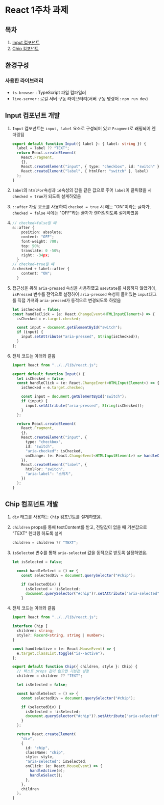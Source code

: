 # React 1주차 과제

## 목차

1. [Input 컴포넌트](#input-컴포넌트-개발)
1. [Chip 컴포넌트](#chip-컴포넌트-개발)

## 환경구성

### 사용한 라이브러리

- `ts-browser` : TypeScript 파일 컴파일러
- `live-server` : 로컬 서버 구동 라이브러리(서버 구동 명령어 : `npm run dev`)

## Input 컴포넌트 개발

1. `Input` 컴포넌트는 `input, label` 요소로 구성되어 있고 `Fragment`로 래핑되어 렌더링됨

   ```ts
   export default function Input({ label }: { label: string }) {
     label = label ?? "TEXT";
     return React.createElement(
       React.Fragment,
       {},
       React.createElement("input", { type: "checkbox", id: "switch" }),
       React.createElement("label", { htmlFor: "switch" }, label)
     );
   }
   ```

2. `label`의 `htmlFor`속성과 `id`속성의 값을 같은 값으로 주어 `label`이 클릭됐을 시 `checked = true`가 되도록 설계하였음
3. `::after` 가상 요소를 사용하여 `checked = true` 시 에는 "ON"이라는 글자가, `checked = false` 시에는 "OFF"라는 글자가 렌더링되도록 설계하였음
4. ```ts
   // checked=false일 떄
   &::after {
       position: absolute;
       content: "OFF";
       font-weight: 700;
       top: 50%;
       translate: 0 -50%;
       right: -34px;
     }
   // checked=true일 떄
   &:checked + label::after {
       content: "ON";
     }
   ```
5. 접근성을 위해 `aria-pressed` 속성을 사용하였고 `useState`를 사용하지 않았기에, `isPressed` 변수를 전역으로 설정하여 `aria-pressed` 속성이 들어있는 `input`태그를 직접 가져와 `aria-pressed`가 동적으로 변경되도록 하였음

   ```ts
   let isChecked = false;
   const handleClick = (e: React.ChangeEvent<HTMLInputElement>) => {
     isChecked = e.target.checked;

     const input = document.getElementById("switch");
     if (input) {
       input.setAttribute("aria-pressed", String(isChecked));
     }
   };
   ```

6. 전체 코드는 아래와 같음

   ```ts
   import React from "../../lib/react.js";

   export default function Input() {
     let isChecked = false;
     const handleClick = (e: React.ChangeEvent<HTMLInputElement>) => {
       isChecked = e.target.checked;

       const input = document.getElementById("switch");
       if (input) {
         input.setAttribute("aria-pressed", String(isChecked));
       }
     };

     return React.createElement(
       React.Fragment,
       {},
       React.createElement("input", {
         type: "checkbox",
         id: "switch",
         "aria-checked": isChecked,
         onChange: (e: React.ChangeEvent<HTMLInputElement>) => handleClick(e),
       }),
       React.createElement("label", {
         htmlFor: "switch",
         "aria-label": "스위치",
       })
     );
   }
   ```

## Chip 컴포넌트 개발

1. `div` 태그를 사용하는 `Chip` 컴포넌트를 설계하였음.
2. `children` props를 통해 textContent를 받고, 전달값이 없을 때 기본값으로 "TEXT" 렌더링 하도록 설계
   ```ts
   children = children ?? "TEXT";
   ```
3. `isSelected` 변수를 통해 `aria-selected` 값을 동적으로 받도록 설정하였음.

   ```ts
   let isSelected = false;

     const handleSelect = () => {
       const selectedDiv = document.querySelector("#chip");

       if (selectedDiv) {
         isSelected = !isSelected;
         document.querySelector("#chip")?.setAttribute("aria-selected", String(isSelected));
       }
   ```

4. 전체 코드는 아래와 같음

   ```ts
   import React from "../../lib/react.js";

   interface Chip {
     children: string;
     style?: Record<string, string | number>;
   }

   const handleActive = (e: React.MouseEvent) => {
     e.target.classList.toggle("is--active");
   };

   export default function Chip({ children, style }: Chip) {
     // 텍스트 props 값이 없으면 기본값 설정
     children = children ?? "TEXT";

     let isSelected = false;

     const handleSelect = () => {
       const selectedDiv = document.querySelector("#chip");

       if (selectedDiv) {
         isSelected = !isSelected;
         document.querySelector("#chip")?.setAttribute("aria-selected", String(isSelected));
       }
     };

     return React.createElement(
       "div",
       {
         id: "chip",
         className: "chip",
         style: style,
         "aria-selected": isSelected,
         onClick: (e: React.MouseEvent) => {
           handleActive(e);
           handleSelect();
         },
       },
       children
     );
   }
   ```
